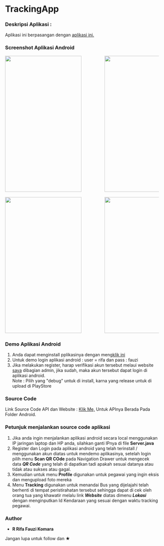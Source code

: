 # TrackingApp

### Deskripsi Aplikasi :
Aplikasi ini berpasangan dengan <a href="https://github.com/rrifafauzikomara/BookingTicketWebBasedV.2">aplikasi ini.</a>

### Screenshot Aplikasi Android
<pre>
<img src="ScreenShoot/Screenshot_2018-02-14-13-55-10.png" width="250" height="444">         <img src="ScreenShoot/Screenshot_2018-02-14-13-55-30.png" width="250" height="444">         <img src="ScreenShoot/Screenshot_2018-02-14-13-55-38.png" width="250" height="444">         <img src="ScreenShoot/Screenshot_2018-02-14-13-55-52.png" width="250" height="444">         <img src="ScreenShoot/Screenshot_2018-02-14-13-55-59.png" width="250" height="444">         <img src="ScreenShoot/Screenshot_2018-02-14-13-56-08.png" width="250" height="444">
</pre>

<pre>
<img src="ScreenShoot/Screenshot_2018-02-14-13-56-16.png" width="250" height="444">         <img src="ScreenShoot/Screenshot_2018-02-14-13-56-32.png" width="250" height="444">         <img src="ScreenShoot/Screenshot_2018-02-14-13-56-49.png" width="250" height="444">         <img src="ScreenShoot/Screenshot_2018-02-14-13-56-58.png" width="250" height="444">         <img src="ScreenShoot/Screenshot_2018-02-14-13-57-08.png" width="250" height="444">
</pre>

### Demo Aplikasi Android
1.  Anda dapat menginstall pplikasinya dengan meng<a href="https://drive.google.com/open?id=1yGfoyXtPhROD7v0iRpJ3A-Dp3H1wLPi5">klik ini</a>
2.  Untuk demo login aplikasi android : user = rifa dan pass : fauzi
3.  Jika melakukan register, harap verifikasi akun tersebut melaui website <a href="http://r-fauzi.xyz">saya</a> dibagian admin, jika sudah, maka akun tersebut dapat login di aplikasi android.
<br>Note : Pilih yang "debug" untuk di install, karna yang release untuk di upload di PlayStore

### Source Code
Link Source Code API dan Website : <a href="https://github.com/rrifafauzikomara/BookingTicketWebBasedV.2">Klik Me,</a> Untuk APInya Berada Pada Folder Android.

### Petunjuk menjalankan source code aplikasi
1. Jika anda ingin menjalankan aplikasi android secara local menggunakan IP jaringan laptop dan HP anda, silahkan ganti IPnya di file **Server.java**
2. Register dan Login pada aplikasi android yang telah terinstall / menggunakan akun diatas untuk mendemo aplikasinya, setelah login pilih menu **Scan QR COde** pada Navigation Drawer untuk mengecek data ***QR Code*** yang telah di dapatkan tadi apakah sesuai datanya atau tidak atau sukses atau gagal.
3. Kemudian untuk menu **Profile** digunakan untuk pegawai yang ingin eksis dan mengupload foto mereka
4. Menu **Tracking** digunakan untuk menandai Bus yang dijelajahi telah berhenti di tempat peristirahatan tersebut sehingga dapat di cek oleh orang tua yang khawatir melalu link ***Website*** diatas dimenu ***Lokasi*** dengan menginputkan Id Kendaraan yang sesuai dengan waktu tracking pegawai.

### Author

* **R Rifa Fauzi Komara**

Jangan lupa untuk follow dan ★
